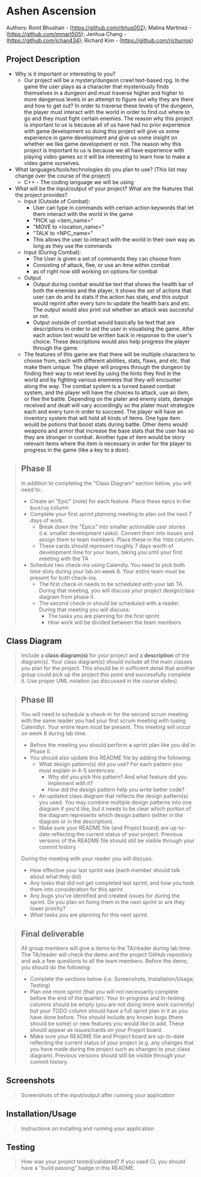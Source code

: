  
# Ashen Ascension
 
Authors: Ronit Bhushan - (https://github.com/rbhus002); Malina Martinez - (https://github.com/mmart505); Jenhua Chang - (https://github.com/jchan434); Richard Kim - (https://github.com/richurros) 



## Project Description
* Why is it important or interesting to you?
  * Our project will be a mystery/dungeon crawl text-based rpg. In the game the user plays as a character that mysteriously finds themselves in a dungeon and must traverse higher and higher to more dangerous levels in an attempt to figure out why they are there and how to get out? In order to traverse these levels of the dungeon, the player must interact with the world in order to find out where to go and they must fight certain enemies.  The reason why this project is important to us is because all of us have had no prior experience with game development so doing this project will give us some experience in game development and give us some insight on whether we like game development or not. The reason why this project is important to us is because we all have experience with playing video games so it will be interesting to learn how to make a video game ourselves.
 * What languages/tools/technologies do you plan to use? (This list may change over the course of the project)
   * C++ - The coding language we will be using
 * What will be the input/output of your project? What are the features that the project provides?
   * Input (Outside of Combat):
     * User can type in commands with certain action keywords that let them interact with the world in the game
     * "PICK up \<item_name\>"
     * "MOVE to \<location_name\>"
     * "TALK to \<NPC_name\>"
     * This allows the user to interact with the world in their own way as long as they use the commands
   * Input (During Combat):
     * The User is given a set of commands they can choose from
     * Consisting of attack, flee, or use an itme within combat
     * as of right now still working on options for combat
   * Output
     * Output during combat would be text that shows the health bar of both the enemies and the player, it shows the set of actions that user can do and its stats if the action has stats, and this output would reprint after every turn to update the health bars and etc. The output would also print out whether an attack was succesful or not.
     * Output outside of combat would basically be text that are descriptions in order to aid the user in visualising the game. After each action text would be written back in response to the user's choice. These descriptions would also help progress the player through the game.
    * The features of this game are that there will be multiple characters to choose from, each with different abilities, stats, flaws, and etc. that make them unique. The player will progres through the dungeon by finding their way to next level by using the hints they find in the world and by fighting various enemeies that they will encounter along the way. The combat system is a turned based combat system, and the player will have the choices to attack, use an item, or flee the battle. Depending on the plater and enemy stats, damage received and dealt will vary accordingly so the plater must strategize each and every turn in order to succeed. The player will have an inventory system that will hold all kinds of items. One type item would be potions that boost stats during battle. Other items would weapons and armor that increase the base stats that the user has so they are stronger in combat. Another type of item would be story relevant items where the item is necessary in order for the player to progress in the game (like a key to a door).
 
 > ## Phase II
 > In addition to completing the "Class Diagram" section below, you will need to:
 > * Create an "Epic" (note) for each feature. Place these epics in the `Backlog` column
 > * Complete your first *sprint planning* meeting to plan out the next 7 days of work.
 >   * Break down the "Epics" into smaller actionable user stories (i.e. smaller development tasks). Convert them into issues and assign them to team members. Place these in the `TODO` column.
 >   * These cards should represent roughly 7 days worth of development time for your team, taking you until your first meeting with the TA
 > * Schedule two check-ins using Calendly. You need to pick both time slots during your lab on week 6. Your entire team must be present for both check-ins.
 >   * The first check-in needs to be scheduled with your lab TA. During that meeting, you will discuss your project design/class diagram from phase II.
 >   * The second check-in should be scheduled with a reader. During that meeting you will discuss:
 >     * The tasks you are planning for the first sprint
 >     * How work will be divided between the team members

## Class Diagram
 > Include a **class diagram(s)** for your project and a **description** of the diagram(s). Your class diagram(s) should include all the main classes you plan for the project. This should be in sufficient detail that another group could pick up the project this point and successfully complete it. Use proper UML notation (as discussed in the course slides).
 
 > ## Phase III
 > You will need to schedule a check-in for the second scrum meeting with the same reader you had your first scrum meeting with (using Calendly). Your entire team must be present. This meeting will occur on week 8 during lab time.
 > * Before the meeting you should perform a sprint plan like you did in Phase II.
 > * You should also update this README file by adding the following:
 >   * What design pattern(s) did you use? For each pattern you must explain in 4-5 sentences:
 >     * Why did you pick this pattern? And what feature did you implement with it?
 >     * How did the design pattern help you write better code?
 >   * An updated class diagram that reflects the design pattern(s) you used. You may combine multiple design patterns into one diagram if you'd like, but it needs to be clear which portion of the diagram represents which design pattern (either in the diagram or in the description).
 >   * Make sure your README file (and Project board) are up-to-date reflecting the current status of your project. Previous versions of the README file should still be visible through your commit history.
> 
> During the meeting with your reader you will discuss: 
 > * How effective your last sprint was (each member should talk about what they did)
 > * Any tasks that did not get completed last sprint, and how you took them into consideration for this sprint
 > * Any bugs you've identified and created issues for during the sprint. Do you plan on fixing them in the next sprint or are they lower priority?
 > * What tasks you are planning for this next sprint.

 
 > ## Final deliverable
 > All group members will give a demo to the TA/reader during lab time. The TA/reader will check the demo and the project GitHub repository and ask a few questions to all the team members. 
 > Before the demo, you should do the following:
 > * Complete the sections below (i.e. Screenshots, Installation/Usage, Testing)
 > * Plan one more sprint (that you will not necessarily complete before the end of the quarter). Your In-progress and In-testing columns should be empty (you are not doing more work currently) but your TODO column should have a full sprint plan in it as you have done before. This should include any known bugs (there should be some) or new features you would like to add. These should appear as issues/cards on your Project board.
 > * Make sure your README file and Project board are up-to-date reflecting the current status of your project (e.g. any changes that you have made during the project such as changes to your class diagram). Previous versions should still be visible through your commit history. 
 
 ## Screenshots
 > Screenshots of the input/output after running your application
 ## Installation/Usage
 > Instructions on installing and running your application
 ## Testing
 > How was your project tested/validated? If you used CI, you should have a "build passing" badge in this README.
 
